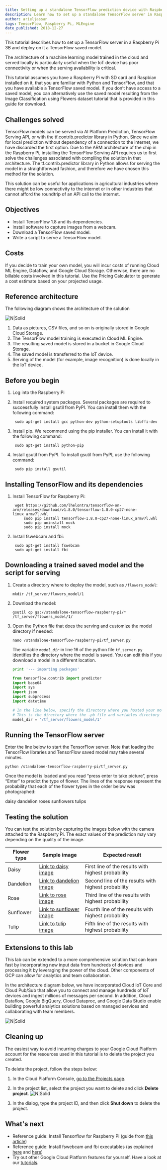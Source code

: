 ```yaml
---
title: Setting up a standalone TensorFlow prediction device with Raspberry Pi and Google Cloud Platform
description: Learn how to set up a standalone TensorFlow server in Raspberry Pi with a model trained in Cloud ML Engine.
author: arieljassan
tags: TensorFlow, Raspberry Pi, MLEngine
date_published: 2018-12-27
---
```



This tutorial describes how to set up a TensorFlow server in a Raspberry Pi 3B and deploy on it a TensorFlow saved model. 

The architecture of a machine learning model trained in the cloud and served locally is particularly useful when the IoT device has poor connectivity or when the serving availability is critical. 

This tutorial assumes you have a Raspberry Pi with SD card and Raspbian installed on it, that you are familiar with Python and TensorFlow, and that you have available a TensorFlow saved model. If you don’t have access to a saved model, you can alternatively use the saved model resulting from the Image Classification using Flowers dataset tutorial that is provided in this guide for download.

## Challenges solved

TensorFlow models can be served via AI Platform Prediction, TensorFlow Serving API, or with the tf.contrib.predictor library in Python. Since we aim for local prediction without dependency of a connection to the internet, we have discarded the first option. Due to the ARM architecture of the chip in the Raspberry Pi, installing the TensorFlow Serving API requires us to first solve the challenges associated with compiling the solution in that architecture.
The tf.contrib.predictor library in Python allows for serving the model in a straightforward fashion, and therefore we have chosen this method for the solution.

This solution can be useful for applications in agricultural industries where there might be low connectivity to the internet or in other industries that cannot afford the roundtrip of an API call to the internet. 

## Objectives

- Install TensorFlow 1.8 and its dependencies.
- Install software to capture images from a webcam.
- Download a TensorFlow saved model.
- Write a script to serve a TensorFlow model.

## Costs

If you decide to train your own model, you will incur costs of running Cloud ML Engine, Dataflow, and Google Cloud Storage. Otherwise, there are no billable costs involved in this tutorial.
Use the Pricing Calculator to generate a cost estimate based on your projected usage.

## Reference architecture

The following diagram shows the architecture of the solution

![N|Solid](https://storage.googleapis.com/gcp-community/tutorials/standalone-tensorflow-raspberry-pi/standalone_tensorflow_img1.png)

1. Data as pictures, CSV files, and so on is originally stored in Google Cloud Storage.
1. The TensorFlow model training is executed in Cloud ML Engine.
1. The resulting saved model is stored in a bucket in Google Cloud Storage.
1. The saved model is transferred to the IoT device.
1. Serving of the model (for example, image recognition) is done locally in the IoT device.

## Before you begin

1. Log into the Raspberry Pi

1. Install required system packages. Several packages are required to successfully install gsutil from PyPI. You can install them with the following command:
    
        sudo apt-get install gcc python-dev python-setuptools libffi-dev
    

1. Install pip. We recommend using the pip installer. You can install it with the following command:
    
        sudo apt-get install python-pip
	

1. Install gsutil from PyPI. To install gsutil from PyPI, use the following command:
	
        sudo pip install gsutil
    

## Installing TensorFlow and its dependencies

1. Install TensorFlow for Raspberry Pi:

        wget https://github.com/lhelontra/tensorflow-on-arm/releases/download/v1.8.0/tensorflow-1.8.0-cp27-none-linux_armv7l.whl
            sudo pip install tensorflow-1.8.0-cp27-none-linux_armv7l.whl
            sudo pip uninstall mock
            sudo pip install mock
	

1. Install fswebcam and fbi:
    
        sudo apt-get install fswebcam
        sudo apt-get install fbi
	

## Downloading a trained saved model and the script for serving

1.  Create a directory where to deploy the model, such as `/flowers_model`:
	
        mkdir /tf_server/flowers_model/1
    

1.  Download the model:

        gsutil cp gs://standalone-tensorflow-raspberry-pi/* /tf_server/flowers_model/1/


1.  Open the Python file that does the serving and customize the model directory if needed:

        nano /standalone-tensorflow-raspberry-pi/tf_server.py
	


    The variable *`model_dir`* in line 16 of the python file `tf_server.py` identifies the directory where the model is saved. You can edit this if you download a model in a different location.
    
    ```py
    print '--- importing packages'
    
    from tensorflow.contrib import predictor
    import base64
    import sys
    import json
    import subprocess
    import datetime
    
    # In the line below, specify the directory where you hosted your model.
    # This is the directory where the .pb file and variables directory are hosted.
    model_dir = '/tf_server/flowers_model/1'
    ```


## Running the TensorFlow server

Enter the line below to start the TensorFlow server. Note that loading the TensorFlow libraries and TensorFlow saved model may take several minutes.

    python /standalone-tensorflow-raspberry-pi/tf_server.py

Once the model is loaded and you read “press enter to take picture”, press “Enter” to predict the type of flower. The lines of the response represent the probability that each of the flower types in the order below was photographed:

daisy
dandelion
roses
sunflowers
tulips

## Testing the solution

You can test the solution by capturing the images below with the camera attached to the Raspberry Pi. The exact values of the prediction may vary depending on the quality of the image.

| Flower type | Sample image | Expected result |
| ----------- | ------------ | --------------- |
| Daisy | [Link to daisy image](https://www.publicdomainpictures.net/pictures/40000/velka/daisy-flowers-white.jpg) | First line of the results with highest probability |
| Dandelion | [Link to dandelion image](https://cdn.pixabay.com/photo/2013/07/25/16/21/dandelion-167112_960_720.jpg) | Second line of the results with highest probability |
| Rose | [Link to rose image](http://storage.googleapis.com/cloud-ml-data/img/flower_photos/roses/921984328_a60076f070_m.jpg) | Third line of the results with highest probability |
| Sunflower | [Link to sunflower image](https://cdn.pixabay.com/photo/2016/08/28/23/24/sunflower-1627193_960_720.jpg) | Fourth line of the results with highest probability |
| Tulip | [Link to tulip image](https://www.publicdomainpictures.net/pictures/20000/velka/single-tulip-29612970075253BV.jpg) | Fifth line of the results with highest probability |

## Extensions to this lab

This lab can be extended to a more comprehensive solution that can learn fast by incorporating new input data from hundreds of devices and processing it by leveraging the power of the cloud. Other components of GCP can allow for analytics and team collaboration.

In the architecture diagram below, we have incorporated Cloud IoT Core and Cloud Pub/Sub that allow you to connect and manage hundreds of IoT devices and ingest millions of messages per second. In addition, Cloud Dataflow, Google BigQuery, Cloud Dataproc, and Google Data Studio enable building powerful analytics solutions based on managed services and collaborating with team members. 

![N|Solid](https://storage.googleapis.com/gcp-community/tutorials/standalone-tensorflow-raspberry-pi/standalone_tensorflow_img2.png)

## Cleaning up

The easiest way to avoid incurring charges to your Google Cloud Platform account for the resources used in this tutorial is to delete the project you created.

To delete the project, follow the steps below:
1. In the Cloud Platform Console, [go to the Projects page](https://console.cloud.google.com/iam-admin/projects).

1. In the project list, select the project you want to delete and click **Delete project**.
![N|Solid](https://storage.googleapis.com/gcp-community/tutorials/standalone-tensorflow-raspberry-pi/img_delete_project.png) 
1. In the dialog, type the project ID, and then click **Shut down** to delete the project.
 
## What's next

- Reference guide: Install Tensorflow for Raspberry Pi (guide from [this article](http://www.instructables.com/id/Google-Tensorflow-on-Rapsberry-Pi/))
- Reference guide: Install fswebcam and fbi executables (as explained [here](https://www.raspberrypi.org/documentation/usage/webcams/) and [here](https://www.raspberrypi-spy.co.uk/2017/02/how-to-display-images-on-raspbian-command-line-with-fbi/))
- Try out other Google Cloud Platform features for yourself. Have a look at our [tutorials](https://cloud.google.com/docs/tutorials). 